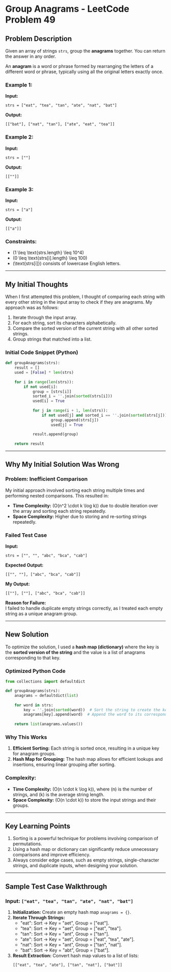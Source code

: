 # Group Anagrams - LeetCode Problem 49

## Problem Description
Given an array of strings `strs`, group the **anagrams** together. You can return the answer in any order.

An **anagram** is a word or phrase formed by rearranging the letters of a different word or phrase, typically using all the original letters exactly once.

### Example 1:
**Input:**  
```plaintext
strs = ["eat", "tea", "tan", "ate", "nat", "bat"]
```

**Output:**  
```plaintext
[["bat"], ["nat", "tan"], ["ate", "eat", "tea"]]
```

### Example 2:
**Input:**  
```plaintext
strs = [""]
```

**Output:**  
```plaintext
[[""]]
```

### Example 3:
**Input:**  
```plaintext
strs = ["a"]
```

**Output:**  
```plaintext
[["a"]]
```

### Constraints:
- \(1 \leq \text{strs.length} \leq 10^4\)
- \(0 \leq \text{strs[i].length} \leq 100\)
- \(\text{strs[i]}\) consists of lowercase English letters.

---

## My Initial Thoughts

When I first attempted this problem, I thought of comparing each string with every other string in the input array to check if they are anagrams. My approach was as follows:
1. Iterate through the input array.
2. For each string, sort its characters alphabetically.
3. Compare the sorted version of the current string with all other sorted strings.
4. Group strings that matched into a list.

### Initial Code Snippet (Python)
```python
def groupAnagrams(strs):
    result = []
    used = [False] * len(strs)
    
    for i in range(len(strs)):
        if not used[i]:
            group = [strs[i]]
            sorted_i = ''.join(sorted(strs[i]))
            used[i] = True
            
            for j in range(i + 1, len(strs)):
                if not used[j] and sorted_i == ''.join(sorted(strs[j])):
                    group.append(strs[j])
                    used[j] = True
            
            result.append(group)
    
    return result
```

---

## Why My Initial Solution Was Wrong

### **Problem: Inefficient Comparison**
My initial approach involved sorting each string multiple times and performing nested comparisons. This resulted in:
- **Time Complexity:** \(O(n^2 \cdot k \log k)\) due to double iteration over the array and sorting each string repeatedly.
- **Space Complexity:** Higher due to storing and re-sorting strings repeatedly.

### **Failed Test Case**
**Input:**  
```plaintext
strs = ["", "", "abc", "bca", "cab"]
```

**Expected Output:**  
```plaintext
[["", ""], ["abc", "bca", "cab"]]
```

**My Output:**  
```plaintext
[[""], [""], ["abc", "bca", "cab"]]
```

**Reason for Failure:**  
I failed to handle duplicate empty strings correctly, as I treated each empty string as a unique anagram group.

---

## New Solution

To optimize the solution, I used a **hash map (dictionary)** where the key is the **sorted version of the string** and the value is a list of anagrams corresponding to that key.

### Optimized Python Code
```python
from collections import defaultdict

def groupAnagrams(strs):
    anagrams = defaultdict(list)
    
    for word in strs:
        key = ''.join(sorted(word))  # Sort the string to create the key
        anagrams[key].append(word)  # Append the word to its corresponding group
    
    return list(anagrams.values())
```

### Why This Works
1. **Efficient Sorting:** Each string is sorted once, resulting in a unique key for anagram groups.
2. **Hash Map for Grouping:** The hash map allows for efficient lookups and insertions, ensuring linear grouping after sorting.

### Complexity:
- **Time Complexity:** \(O(n \cdot k \log k)\), where \(n\) is the number of strings, and \(k\) is the average string length.
- **Space Complexity:** \(O(n \cdot k)\) to store the input strings and their groups.

---

## Key Learning Points
1. Sorting is a powerful technique for problems involving comparison of permutations.
2. Using a hash map or dictionary can significantly reduce unnecessary comparisons and improve efficiency.
3. Always consider edge cases, such as empty strings, single-character strings, and duplicate inputs, when designing your solution.

---

## Sample Test Case Walkthrough

### Input: `["eat", "tea", "tan", "ate", "nat", "bat"]`

1. **Initialization:** Create an empty hash map `anagrams = {}`.
2. **Iterate Through Strings:**
   - "eat": Sort → Key = "aet", Group = ["eat"].
   - "tea": Sort → Key = "aet", Group = ["eat", "tea"].
   - "tan": Sort → Key = "ant", Group = ["tan"].
   - "ate": Sort → Key = "aet", Group = ["eat", "tea", "ate"].
   - "nat": Sort → Key = "ant", Group = ["tan", "nat"].
   - "bat": Sort → Key = "abt", Group = ["bat"].
3. **Result Extraction:** Convert hash map values to a list of lists:  
   ```
   [["eat", "tea", "ate"], ["tan", "nat"], ["bat"]]
   ```
